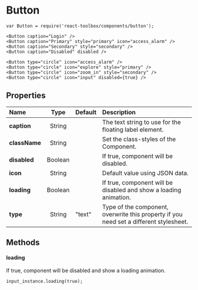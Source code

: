 # Button

```
var Button = require('react-toolbox/components/button');

<Button caption="Login" />
<Button caption="Primary" style="primary" icon="access_alarm" />
<Button caption="Secondary" style="secondary" />
<Button caption="Disabled" disabled />

<Button type="circle" icon="access_alarm" />
<Button type="circle" icon="explore" style="primary" />
<Button type="circle" icon="zoom_in" style="secondary" />
<Button type="circle" icon="input" disabled={true} />
```

## Properties

| Name              | Type          | Default         | Description|
|:-                 |:-:            | :-              |:-|
| **caption**       | String        |                 | The text string to use for the floating label element.|
| **className**     | String        |                 | Set the class-styles of the Component.|
| **disabled**      | Boolean       |                 | If true, component will be disabled.|
| **icon**          | String        |                 | Default value using JSON data.|
| **loading**       | Boolean       |                 | If true, component will be disabled and show a loading animation.|
| **type**          | String        | "text"          | Type of the component, overwrite this property if you need set a different stylesheet.|

## Methods

#### loading
If true, component will be disabled and show a loading animation.

```
input_instance.loading(true);
```
